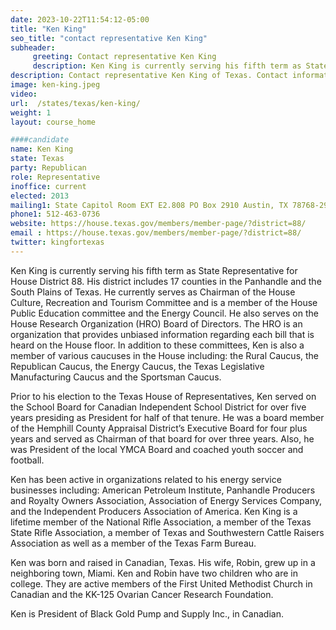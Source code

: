 ```yaml
---
date: 2023-10-22T11:54:12-05:00
title: "Ken King"
seo_title: "contact representative Ken King"
subheader:
     greeting: Contact representative Ken King
     description: Ken King is currently serving his fifth term as State Representative for House District 88. His district includes 17 counties in the Panhandle and the South Plains of Texas.
description: Contact representative Ken King of Texas. Contact information for Ken King includes email address, phone number, and mailing address.
image: ken-king.jpeg
video:
url:  /states/texas/ken-king/
weight: 1
layout: course_home

####candidate
name: Ken King
state: Texas
party: Republican
role: Representative
inoffice: current
elected: 2013
mailing1: State Capitol Room EXT E2.808 PO Box 2910 Austin, TX 78768-2910
phone1: 512-463-0736
website: https://house.texas.gov/members/member-page/?district=88/
email : https://house.texas.gov/members/member-page/?district=88/
twitter: kingfortexas
---
```


Ken King is currently serving his fifth term as State Representative for House District 88. His district includes 17 counties in the Panhandle and the South Plains of Texas. He currently serves as Chairman of the House Culture, Recreation and Tourism Committee and is a member of the House Public Education committee and the Energy Council. He also serves on the House Research Organization (HRO) Board of Directors. The HRO is an organization that provides unbiased information regarding each bill that is heard on the House floor. In addition to these committees, Ken is also a member of various caucuses in the House including: the Rural Caucus, the Republican Caucus, the Energy Caucus, the Texas Legislative Manufacturing Caucus and the Sportsman Caucus.

Prior to his election to the Texas House of Representatives, Ken served on the School Board for Canadian Independent School District for over five years presiding as President for half of that tenure. He was a board member of the Hemphill County Appraisal District’s Executive Board for four plus years and served as Chairman of that board for over three years. Also, he was President of the local YMCA Board and coached youth soccer and football.

Ken has been active in organizations related to his energy service businesses including: American Petroleum Institute, Panhandle Producers and Royalty Owners Association, Association of Energy Services Company, and the Independent Producers Association of America. Ken King is a lifetime member of the National Rifle Association, a member of the Texas State Rifle Association, a member of Texas and Southwestern Cattle Raisers Association as well as a member of the Texas Farm Bureau.

Ken was born and raised in Canadian, Texas. His wife, Robin, grew up in a neighboring town, Miami. Ken and Robin have two children who are in college. They are active members of the First United Methodist Church in Canadian and the KK-125 Ovarian Cancer Research Foundation.

Ken is President of Black Gold Pump and Supply Inc., in Canadian.
